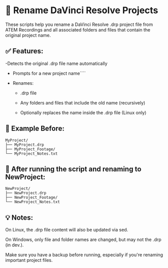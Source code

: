 # 🧾 Rename DaVinci Resolve Projects 
These scripts help you rename a DaVinci Resolve .drp project file from ATEM Recordings and all associated folders and files that contain the original project name.

## ✅ Features:
-Detects the original .drp file name automatically

- Prompts for a new project name````

- Renames:

   - .drp file

   - Any folders and files that include the old name (recursively)
 
   - Optionally replaces the name inside the .drp file (Linux only)

## 📂 Example Before:
````
MyProject/
├── MyProject.drp
├── MyProject_Footage/
└── MyProject_Notes.txt

````
## 🔄 After running the script and renaming to NewProject:
````
NewProject/
├── NewProject.drp
├── NewProject_Footage/
└── NewProject_Notes.txt
````
## 💡 Notes:
On Linux, the .drp file content will also be updated via sed.

On Windows, only file and folder names are changed, but may not the .drp (in dev.).

Make sure you have a backup before running, especially if you're renaming important project files.

